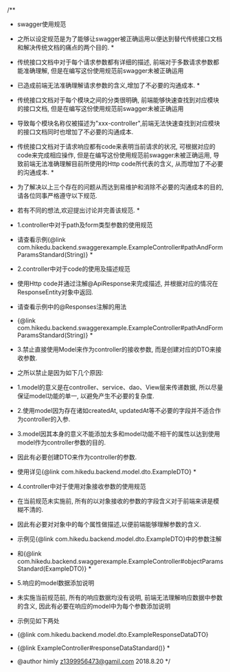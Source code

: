 /**
 * swagger使用规范
 * 之所以设定规范是为了能够让swagger被正确运用以便达到替代传统接口文档和解决传统文档的痛点的两个目的.
    *
 * 传统接口文档中对于每个请求参数都有详细的描述, 前端对于多数请求参数都能准确理解, 但是在编写这份使用规范前swagger未被正确运用
 * 已造成前端无法准确理解请求参数的含义,增加了不必要的沟通成本.
    *
 * 传统接口文档对于每个模块之间的分类很明确, 前端能够快速查找到对应模块的接口文档, 但是在编写这份使用规范前swagger未被正确运用
 * 导致每个模块名称仅被描述为"xxx-controller",前端无法快速查找到对应模块的接口文档同时也增加了不必要的沟通成本.

 * 传统接口文档对于请求响应都有code来表明当前请求的状况, 可根据对应的code来完成相应操作, 但是在编写这份使用规范前swagger未被正确运用, 导致前端无法准确理解目前所使用的Http code所代表的含义, 从而增加了不必要的沟通成本.
    *
 * 为了解决以上三个存在的问题从而达到易维护和消除不必要的沟通成本的目的, 请各位同事严格遵守以下规范.
 * 若有不同的想法,欢迎提出讨论并完善该规范.
    *
 * 1.controller中对于path及form类型参数的使用规范
 * 请查看示例{@link com.hikedu.backend.swaggerexample.ExampleController#pathAndFormParamsStandard(String)}
    *
 * 2.controller中对于code的使用及描述规范
 * 使用Http code并通过注解@ApiResponse来完成描述, 并根据对应的情况在ResponseEntity对象中返回.
 * 请查看示例中的@Responses注解的用法
 * {@link com.hikedu.backend.swaggerexample.ExampleController#pathAndFormParamsStandard(String)}
    *
 * 3.禁止直接使用Model来作为controller的接收参数, 而是创建对应的DTO来接收参数.
 * 之所以禁止是因为如下几个原因:
 * 1.model的意义是在controller、service、dao、View层来传递数据, 所以尽量保证model功能的单一, 以避免产生不必要的复杂度.
 * 2.使用model因为存在诸如createdAt, updatedAt等不必要的字段并不适合作为controller的入参.
 * 3.model因其本身的意义不能添加太多和model功能不相干的属性以达到使用model作为controller参数的目的.
 * 因此有必要创建DTO来作为controller的参数.
 * 使用详见{@link com.hikedu.backend.model.dto.ExampleDTO}
    *
 * 4.controller中对于使用对象接收参数的使用规范
 * 在当前规范未实施前, 所有的以对象接收的参数的字段含义对于前端来讲是模糊不清的.
 * 因此有必要对对象中的每个属性做描述,以便前端能够理解参数的含义.
 * 示例见{@link com.hikedu.backend.model.dto.ExampleDTO}中的参数注解
 * 和{@link com.hikedu.backend.swaggerexample.ExampleController#objectParamsStandard(ExampleDTO)}
    *
 * 5.响应的model数据添加说明
 * 未实施当前规范前, 所有的响应数据均没有说明, 前端无法理解响应数据中参数的含义, 因此有必要在响应的model中为每个参数添加说明
 * 示例见如下两处
 * {@link com.hikedu.backend.model.dto.ExampleResponseDataDTO}
 * {@link ExampleController#responseDataStandard()}
    *
 * @author himly z1399956473@gamil.com 2018.8.20
    */